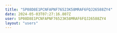 ```yaml
---
title: "SP08D8E1PCNFAPNF76523K58MRAF6FQJ26588ZY4"
date: 2024-05-03T07:27:16.807Z
user: SP08D8E1PCNFAPNF76523K58MRAF6FQJ26588ZY4
layout: "users"
---
```

    